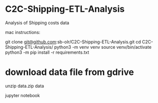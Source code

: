 # C2C-Shipping-ETL-Analysis
Analysis of Shipping costs data

mac instructions:

git clone git@github.com:sb-olr/C2C-Shipping-ETL-Analysis.git
cd C2C-Shipping-ETL-Analysis/
python3 -m venv venv
source venv/bin/activate
python3 -m pip install -r requirements.txt
# download data file from gdrive
unzip data.zip data

jupyter notebook